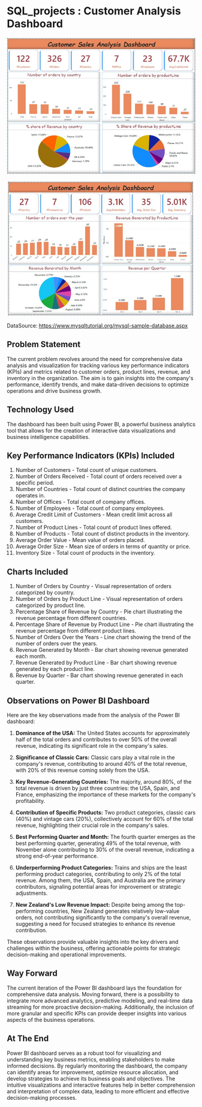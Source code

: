 # SQL_projects : Customer Analysis Dashboard


![Customer_Analysis_&_Sales_Performance_Analysis](view_1.jpeg)

![Customer_Analysis_&_Sales_Performance_Analysis](view_2.jpeg)

DataSource: https://www.mysqltutorial.org/mysql-sample-database.aspx


## Problem Statement
The current problem revolves around the need for comprehensive data analysis and visualization for tracking various key performance indicators (KPIs) and metrics related to customer orders, product lines, revenue, and inventory in the organization. The aim is to gain insights into the company's performance, identify trends, and make data-driven decisions to optimize operations and drive business growth.

## Technology Used
The dashboard has been built using Power BI, a powerful business analytics tool that allows for the creation of interactive data visualizations and business intelligence capabilities.

## Key Performance Indicators (KPIs) Included
1. Number of Customers - Total count of unique customers.
2. Number of Orders Received - Total count of orders received over a specific period.
3. Number of Countries - Total count of distinct countries the company operates in.
4. Number of Offices - Total count of company offices.
5. Number of Employees - Total count of company employees.
6. Average Credit Limit of Customers - Mean credit limit across all customers.
7. Number of Product Lines - Total count of product lines offered.
8. Number of Products - Total count of distinct products in the inventory.
9. Average Order Value - Mean value of orders placed.
10. Average Order Size - Mean size of orders in terms of quantity or price.
11. Inventory Size - Total count of products in the inventory.

## Charts Included
1. Number of Orders by Country - Visual representation of orders categorized by country.
2. Number of Orders by Product Line - Visual representation of orders categorized by product line.
3. Percentage Share of Revenue by Country - Pie chart illustrating the revenue percentage from different countries.
4. Percentage Share of Revenue by Product Line - Pie chart illustrating the revenue percentage from different product lines.
5. Number of Orders Over the Years - Line chart showing the trend of the number of orders over the years.
6. Revenue Generated by Month - Bar chart showing revenue generated each month.
7. Revenue Generated by Product Line - Bar chart showing revenue generated by each product line.
8. Revenue by Quarter - Bar chart showing revenue generated in each quarter.


## Observations on Power BI Dashboard

Here are the key observations made from the analysis of the Power BI dashboard:

1. **Dominance of the USA:** The United States accounts for approximately half of the total orders and contributes to over 50% of the overall revenue, indicating its significant role in the company's sales.

2. **Significance of Classic Cars:** Classic cars play a vital role in the company's revenue, contributing to around 40% of the total revenue, with 20% of this revenue coming solely from the USA.

3. **Key Revenue-Generating Countries:** The majority, around 80%, of the total revenue is driven by just three countries: the USA, Spain, and France, emphasizing the importance of these markets for the company's profitability.

4. **Contribution of Specific Products:** Two product categories, classic cars (40%) and vintage cars (20%), collectively account for 60% of the total revenue, highlighting their crucial role in the company's sales.

5. **Best Performing Quarter and Month:** The fourth quarter emerges as the best performing quarter, generating 49% of the total revenue, with November alone contributing to 30% of the overall revenue, indicating a strong end-of-year performance.

6. **Underperforming Product Categories:** Trains and ships are the least performing product categories, contributing to only 2% of the total revenue. Among them, the USA, Spain, and Australia are the primary contributors, signaling potential areas for improvement or strategic adjustments.

7. **New Zealand's Low Revenue Impact:** Despite being among the top-performing countries, New Zealand generates relatively low-value orders, not contributing significantly to the company's overall revenue, suggesting a need for focused strategies to enhance its revenue contribution.

These observations provide valuable insights into the key drivers and challenges within the business, offering actionable points for strategic decision-making and operational improvements.

## Way Forward
The current iteration of the Power BI dashboard lays the foundation for comprehensive data analysis. Moving forward, there is a possibility to integrate more advanced analytics, predictive modeling, and real-time data streaming for more proactive decision-making. Additionally, the inclusion of more granular and specific KPIs can provide deeper insights into various aspects of the business operations.

## At The End
Power BI dashboard serves as a robust tool for visualizing and understanding key business metrics, enabling stakeholders to make informed decisions. By regularly monitoring the dashboard, the company can identify areas for improvement, optimize resource allocation, and develop strategies to achieve its business goals and objectives. The intuitive visualizations and interactive features help in better comprehension and interpretation of complex data, leading to more efficient and effective decision-making processes.
